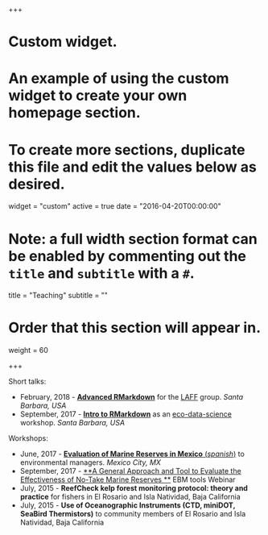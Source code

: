 +++
# Custom widget.
# An example of using the custom widget to create your own homepage section.
# To create more sections, duplicate this file and edit the values below as desired.
widget = "custom"
active = true
date = "2016-04-20T00:00:00"

# Note: a full width section format can be enabled by commenting out the `title` and `subtitle` with a `#`.
title = "Teaching"
subtitle = ""

# Order that this section will appear in.
weight = 60

+++

Short talks:

- February, 2018 - [**Advanced RMarkdown**](https://github.com/jcvdav/LAFF_R) for the [LAFF](http://www.laff.bren.ucsb.edu) group. *Santa Barbara, USA*
- September, 2017 - [**Intro to RMarkdown**](https://jcvdav.github.io/intro2Rmd/) as an [eco-data-science](https://eco-data-science.github.io/) workshop. *Santa Barbara, USA*

Workshops:

- June, 2017 - [**Evaluation of Marine Reserves in Mexico** (*spanish*)](https://jcvdav.github.io/CursoMAREA/) to environmental managers. *Mexico City, MX*
- September, 2017 - [**A General Approach and Tool to Evaluate the Effectiveness of No-Take Marine Reserves **](https://www.openchannels.org/webinars/2017/general-approach-and-tool-evaluate-effectiveness-no-take-marine-reserves) EBM tools Webinar
- July, 2015 - **ReefCheck kelp forest monitoring protocol: theory and practice** for fishers in El Rosario and Isla Natividad, Baja California
- July, 2015 - **Use of Oceanographic Instruments (CTD, miniDOT, SeaBird Thermistors)** to community members of El Rosario and Isla Natividad, Baja California
